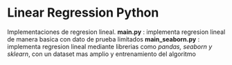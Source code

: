 # Linear Regression Python
Implementaciones de regresion lineal.
**main.py** : implementa regresion lineal de manera basica con dato de prueba limitados
**main_seaborn.py** : implementa regresion lineal mediante librerias como *pandas, seaborn y sklearn*, con un dataset mas amplio y entrenamiento del algoritmo  
